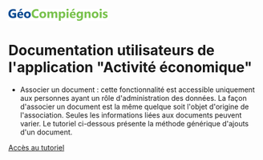 ![picto](https://github.com/sigagglocompiegne/orga_gest_igeo/blob/master/doc/img/geocompiegnois_2020_reduit_v2.png)

# Documentation utilisateurs de l'application "Activité économique" #

 * Associer un document : cette fonctionnalité est accessible uniquement aux personnes ayant un rôle d'administration des données. La façon d'associer un document est la même quelque soit l'objet d'origine de l'association. Seules les informations liées aux documents peuvent varier. Le tutoriel ci-dessous présente la méthode générique d'ajouts d'un document. 
 
 [Accès au tutoriel](https://geo.compiegnois.fr/portail/index.php/2020/06/09/comment-gerer-les-documents-lies/)




